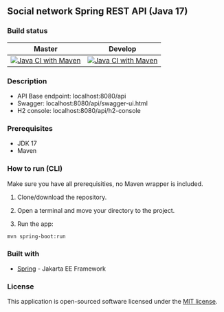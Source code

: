 
## Social network Spring REST API (Java 17)

### Build status
|Master|Develop|
|------|-------|
|[![Java CI with Maven](https://github.com/Luuk2016/socialnetwork-spring-api/actions/workflows/maven.yml/badge.svg?branch=master&event=push)](https://github.com/Luuk2016/socialnetwork-spring-api/actions/workflows/maven.yml)|[![Java CI with Maven](https://github.com/Luuk2016/socialnetwork-spring-api/actions/workflows/maven.yml/badge.svg?branch=develop&event=push)](https://github.com/Luuk2016/socialnetwork-spring-api/actions/workflows/maven.yml)|

### Description
- API Base endpoint: localhost:8080/api
- Swagger: localhost:8080/api/swagger-ui.html
- H2 console: localhost:8080/api/h2-console

### Prerequisites
* JDK 17
* Maven

### How to run (CLI)
Make sure you have all prerequisities, no Maven wrapper is included.
1. Clone/download the repository.

2. Open a terminal and move your directory to the project.

3. Run the app:
```
mvn spring-boot:run
```

### Built with
- [Spring](http://spring.io/) - Jakarta EE Framework

### License
This application is open-sourced software licensed under the [MIT license](https://opensource.org/licenses/MIT).
